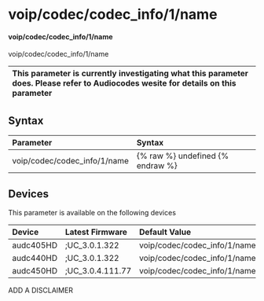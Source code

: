 ﻿---
description: voip/codec/codec_info/1/name
search: false
---

# voip/codec/codec_info/1/name

#### voip/codec/codec_info/1/name

voip/codec/codec_info/1/name


| This parameter is currently investigating what this parameter does. Please refer to Audiocodes wesite for details on this parameter | 
| :--- |

## Syntax
| Parameter | Syntax |
| :--- | :--- |
|voip/codec/codec_info/1/name | {% raw %} undefined {% endraw %}|

## Devices
This parameter is available on the following devices

| Device | Latest Firmware | Default Value |
|:---|:---|:---|
| audc405HD | ;UC_3.0.1.322 | voip/codec/codec_info/1/name=SILK_8000 
| audc440HD | ;UC_3.0.1.322 | voip/codec/codec_info/1/name=SILK_8000 
| audc450HD | ;UC_3.0.4.111.77 | voip/codec/codec_info/1/name=SILK_8000 

ADD A DISCLAIMER
